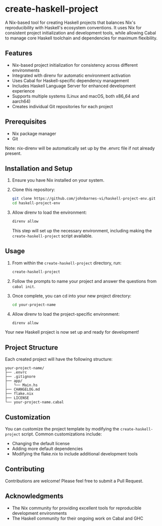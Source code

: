 # create-haskell-project

A Nix-based tool for creating Haskell projects that balances Nix's reproducibility with Haskell's ecosystem conventions. It uses Nix for consistent project initialization and development tools, while allowing Cabal to manage core Haskell toolchain and dependencies for maximum flexibility.

## Features

- Nix-based project initialization for consistency across different environments
- Integrated with direnv for automatic environment activation
- Uses Cabal for Haskell-specific dependency management
- Includes Haskell Language Server for enhanced development experience
- Supports multiple systems (Linux and macOS, both x86_64 and aarch64)
- Creates individual Git repositories for each project

## Prerequisites

- Nix package manager
- Git

Note: nix-direnv will be automatically set up by the .envrc file if not already present.

## Installation and Setup

1. Ensure you have Nix installed on your system.
2. Clone this repository:

   ```bash
   git clone https://github.com/johnbarnes-vi/haskell-project-env.git
   cd haskell-project-env
   ```
3. Allow direnv to load the environment:

   ```bash
   direnv allow
   ```

   This step will set up the necessary environment, including making the `create-haskell-project` script available.

## Usage

1. From within the `create-haskell-project` directory, run:

   ```bash
   create-haskell-project
   ```
2. Follow the prompts to name your project and answer the questions from `cabal init`.
3. Once complete, you can cd into your new project directory:

   ```bash
   cd your-project-name
   ```
4. Allow direnv to load the project-specific environment:

   ```bash
   direnv allow
   ```

Your new Haskell project is now set up and ready for development!

## Project Structure

Each created project will have the following structure:

```
your-project-name/
├── .envrc
├── .gitignore
├── app/
│   └── Main.hs
├── CHANGELOG.md
├── flake.nix
├── LICENSE
└── your-project-name.cabal
```

## Customization

You can customize the project template by modifying the `create-haskell-project` script. Common customizations include:

- Changing the default license
- Adding more default dependencies
- Modifying the flake.nix to include additional development tools

## Contributing

Contributions are welcome! Please feel free to submit a Pull Request.

## Acknowledgments

- The Nix community for providing excellent tools for reproducible development environments
- The Haskell community for their ongoing work on Cabal and GHC
